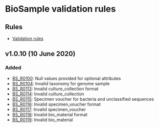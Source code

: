 # BioSample validation rules  

## Rules   

* [Validation rules](https://docs.google.com/spreadsheets/d/1kh9vRllab7t7PBftd0nEBi-YbIWvFVRAiYS6F6RRBNU)  

## v1.0.10 (10 June 2020)  

### Added  

* [BS_R0100](https://www.ddbj.nig.ac.jp/biosample/validation-e.html#BS_R0100): Null values provided for optional attributes  
* [BS_R0104](https://www.ddbj.nig.ac.jp/biosample/validation-e.html#BS_R0104): Invalid taxonomy for genome sample  
* [BS_R0113](https://www.ddbj.nig.ac.jp/biosample/validation-e.html#BS_R0113): Invalid culture_collection format  
* [BS_R0114](https://www.ddbj.nig.ac.jp/biosample/validation-e.html#BS_R0114): Invalid culture_collection  
* [BS_R0115](https://www.ddbj.nig.ac.jp/biosample/validation-e.html#BS_R0115): Specimen voucher for bacteria and unclassified sequences  
* [BS_R0116](https://www.ddbj.nig.ac.jp/biosample/validation-e.html#BS_R0116): Invalid specimen_voucher format  
* [BS_R0117](https://www.ddbj.nig.ac.jp/biosample/validation-e.html#BS_R0117): Invalid specimen_voucher  
* [BS_R0118](https://www.ddbj.nig.ac.jp/biosample/validation-e.html#BS_R0118): Invalid bio_material format  
* [BS_R0119](https://www.ddbj.nig.ac.jp/biosample/validation-e.html#BS_R0119): Invalid bio_material  





